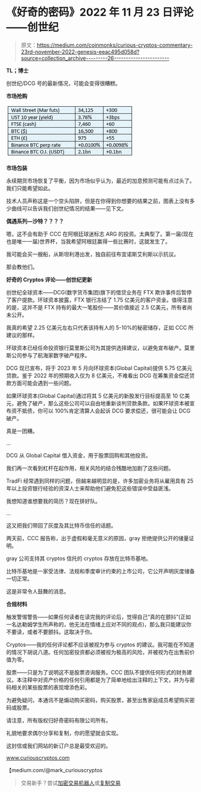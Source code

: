 # 《好奇的密码》2022 年 11 月 23 日评论——创世纪

> 原文：<https://medium.com/coinmonks/curious-cryptos-commentary-23rd-november-2022-genesis-eeac495d058d?source=collection_archive---------26----------------------->

**TL；博士**

创世纪/DCG 号的最新情况，可能会变得很糟糕。

**市场抢购**

![](img/3a178b96826cd60569f8ca718d272023.png)

**市场包装**

永续期货市场恢复了平衡，因为市场似乎认为，最近的加息预测可能有点过头了。我们只能希望如此。

技术人员声称这是一个空头陷阱，但是在你得到你想要的结果之前，图表上没有多少曲线可以告诉我们创世纪情况的结果——见下文。

**偶遇系列—沙特？？？？**

嗯，这不会有助于 CCC 在阿根廷球迷标志 ARG 的投资。太典型了。第一届(现在也是唯一一届)世界杯，当我希望阿根廷赢得一些比赛时，这就发生了。

我可能会买一艘船，从斯坦利港出发，独自前往布宜诺斯艾利斯以示抗议。

那会教他们。

**好奇的 Cryptos 评论——创世纪更新**

创世纪全球资本——DCG(数字货币集团)旗下的借贷业务在 FTX 欺诈事件后暂停了客户提款。环球资本披露，FTX 银行冻结了 1.75 亿美元的客户资金。值得注意的是，这并不是 FTX 持有的最大一笔股份——其价值接近 2.5 亿美元，所有者尚未公开。

我真的希望 2.25 亿美元左右只代表该持有人的 5-10%的秘密储存，正如 CCC 所建议的那样。

环球资本已经任命投资银行莫里斯公司为其提供选择建议，以避免宣布破产。莫里斯公司参与了航海家数字破产程序。

DCG 现已宣布，将于 2023 年 5 月向环球资本(Global Capital)提供 5.75 亿美元贷款。鉴于 2022 年的预期收入仅为 8 亿美元，不难看出 DCG 在筹集资金偿还贷款方面可能会遇到一些问题。

如果环球资本(Global Capital)通过将其 5 亿美元的新股发行目标提高至 10 亿美元，避免了破产，那么这些公司可以自由地重新谈判贷款条款。如果环球资本被宣布资不抵债，你可以 100%肯定清算人会起诉 DCG 要求偿还，很可能会让 DCG 破产。

真是一团糟。

…

DCG 从 Global Capital 借入资金，用于股票回购和其他投资。

我们再一次看到杠杆在起作用，相关风险的结合残酷地加剧了这些问题。

TradFi 经常遇到同样的问题，但越来越明显的是，许多加密业务将从雇用具有 25 年以上投资银行经验的资深人士来帮助他们避免犯这些错误中受益匪浅。

我想知道谁想要我的简历？现在排好队。

…

这又把我们带回了灰度及其比特币信任的话题。

两天前，CCC 报告称，出于虚假和毫无意义的原因，gray 拒绝提供公开的储量证明。

gray 公司支持其 cryptos 信托的 cryptos 存放在比特币基地。

比特币基地是一家受法律、法规和季度审计约束的上市公司，它公开声明灰度储备一切正常。

这是非常令人鼓舞的消息。

**合规材料**

触发警惕警告——如果任何读者在读完我的评论后，觉得自己“真的在颤抖”(正如一名达勒姆学生所声称的，他无法在情绪上应对不同的观点)，那么我只能建议你不要读，或者不要颤抖。这取决于你。

Cryptos——我的任何评论都不应该被视为参与 cryptos 的建议。我可能在不知道的情况下胡说八道。任何加密投资都必须被视为极高的风险，并被视为在出售前价值为零。

股票——只是为了说明这不是股票咨询服务。CCC 团队不提供任何形式的财务建议。本注释中对资产价格的任何引用都是为了简单地给出注释的上下文，并为与密码相关的某些股票的表现增添色彩。

为避免疑问，本通讯不是煽动购买密码，购买股票，甚至出售家庭成员希望购买密码或股票。

请注意，所有版权归好奇密码有限公司所有。

礼貌地要求偶尔分享和复制，你的愿望就会实现。

这封信或我们网站的新订户总是最受欢迎的。

www.curiouscryptos.com

【medium.com/@mark_curiouscryptos 

> 交易新手？尝试[加密交易机器人](/coinmonks/crypto-trading-bot-c2ffce8acb2a)或[复制交易](/coinmonks/top-10-crypto-copy-trading-platforms-for-beginners-d0c37c7d698c)